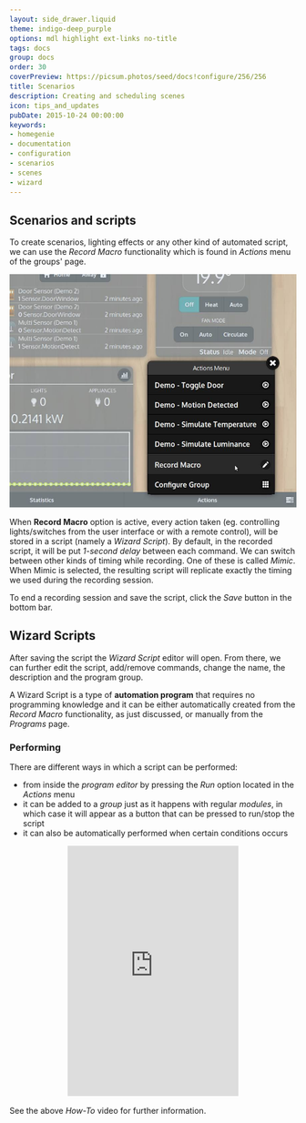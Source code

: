 ```yaml
---
layout: side_drawer.liquid
theme: indigo-deep_purple
options: mdl highlight ext-links no-title
tags: docs
group: docs
order: 30
coverPreview: https://picsum.photos/seed/docs!configure/256/256
title: Scenarios
description: Creating and scheduling scenes
icon: tips_and_updates
pubDate: 2015-10-24 00:00:00
keywords:
- homegenie
- documentation
- configuration
- scenarios
- scenes
- wizard
---
```


## Scenarios and scripts

To create scenarios, lighting effects or any other kind of automated script,
we can use the *Record Macro* functionality which is found in *Actions* menu
of the groups' page.

<div class="media-container">
    <img self="size-medium" title="Macro recording functionality" src="images/macro_record_01.jpg" loading="lazy">
</div>

When **Record Macro** option is active, every action taken (eg. controlling lights/switches
from the user interface or with a remote control), will be stored in a script
(namely a *Wizard Script*).
By default, in the recorded script, it will be put *1-second delay* between each command.
We can switch between other kinds of timing while recording. One of these is called _Mimic_.
When Mimic is selected, the resulting script will replicate exactly the timing
we used during the recording session.

To end a recording session and save the script, click the *Save* button in the bottom bar.

## Wizard Scripts

After saving the script the *Wizard Script* editor will open.
From there, we can further edit the script, add/remove commands, change the name,
the description and the program group.

A Wizard Script is a type of **automation program** that requires no programming knowledge
and it can be either automatically created from the *Record Macro* functionality,
as just discussed, or manually from the *Programs* page.

### Performing

There are different ways in which a script can be performed:
- from inside the *program editor* by pressing the *Run* option located in the *Actions* menu
- it can be added to a *group* just as it happens with regular *modules*, in which
case it will appear as a button that can be pressed to run/stop the script
- it can also be automatically performed when certain conditions occurs

<div class="content-margin" align="center">
    <iframe self="size-medium" height="440" src="https://www.youtube.com/embed/zwqJ3YeqOTc?rel=0" frameborder="0" allowfullscreen></iframe>
</div>

See the above *How-To* video for further information.

<br/>
